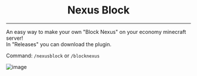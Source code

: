 <div align="center">
    <h1>Nexus Block</h1>
</div>

---

An easy way to make your own "Block Nexus" on your economy minecraft server!  
In "Releases" you can download the plugin.

Command: `/nexusblock` or `/blocknexus`

![image](https://raw.githubusercontent.com/xHyroM/NexusBlock/main/readme/image.png)
